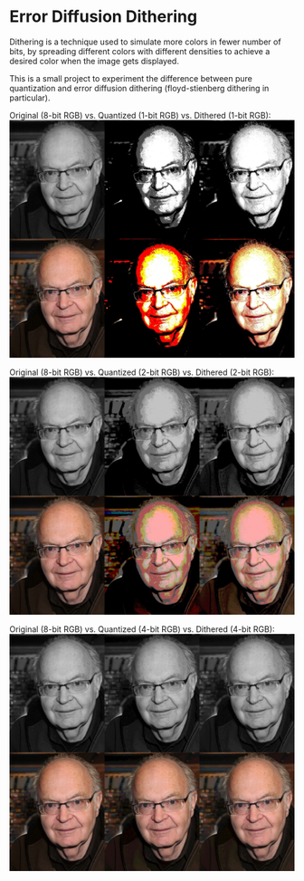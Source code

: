 # Error Diffusion Dithering
Dithering is a technique used to simulate more colors in fewer number of bits, by spreading different colors with different densities to achieve a desired color when the image gets displayed.

This is a small project to experiment the difference between pure quantization and error diffusion dithering (floyd-stienberg dithering in particular).


Original (8-bit RGB) vs. Quantized (1-bit RGB) vs. Dithered (1-bit RGB):
![1bit result](/results/result_1b.jpeg)


Original (8-bit RGB) vs. Quantized (2-bit RGB) vs. Dithered (2-bit RGB):
![2bit result](/results/result_2b.jpeg)


Original (8-bit RGB) vs. Quantized (4-bit RGB) vs. Dithered (4-bit RGB):
![4bit result](/results/result_4b.jpeg)